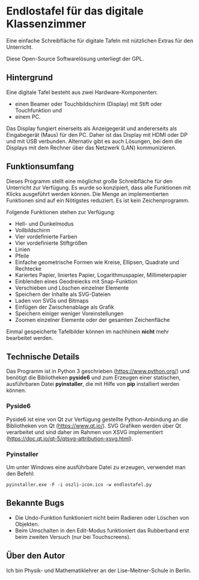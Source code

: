 # Endlostafel für das digitale Klassenzimmer
Eine einfache Schreibfläche für digitale Tafeln mit nützlichen Extras für den Unterricht.

Diese Open-Source Softwarelösung unterliegt der GPL.

## Hintergrund
Eine digitale Tafel besteht aus zwei Hardware-Komponenten:
* einen Beamer oder Touchbildschirm (Display) mit Stift oder Touchfunktion und
* einem PC.

Das Display fungiert einerseits als Anzeigegerät und andererseits als Eingabegerät (Maus) für den PC.
Daher ist das Display mit HDMI oder DP und mit USB verbunden.
Alternativ gibt es auch Lösungen, bei dem die Displays mit dem Rechner über das Netzwerk (LAN) kommunizieren. 

## Funktionsumfang
Dieses Programm stellt eine möglichst große Schreibfläche für den Unterricht zur Verfügung.
Es wurde so konzipiert, dass alle Funktionen mit Klicks ausgeführt werden können.
Die Menge an implementierten Funktionen sind auf ein Nötigstes reduziert.
Es ist kein Zeichenprogramm.

Folgende Funktionen stehen zur Verfügung:

* Hell- und Dunkelmodus
* Vollbildschirm
* Vier vordefinierte Farben
* Vier vordefinierte Stiftgrößen
* Linien
* Pfeile
* Einfache geometrische Formen wie Kreise, Ellipsen, Quadrate und Rechtecke
* Kariertes Papier, liniertes Papier, Logarithmuspapier, Millimeterpapier
* Einblenden eines Geodreiecks mit Snap-Funktion
* Verschieben und Löschen einzelner Elemente
* Speichern der Inhalte als SVG-Dateien
* Laden von SVGs und Bitmaps
* Einfügen der Zwischenablage als Grafik
* Speichern einiger weniger Voreinstellungen
* Zoomen einzelner Elemente oder der gesamten Zeichenfläche

Einmal gespeicherte Tafelbilder können im nachhinein **nicht** mehr bearbeitet werden.

## Technische Details

Das Programm ist in Python 3 geschrieben (https://www.python.org/) und benötigt
die Bibliotheken **pyside6** und zum Erzeugen einer statischen, ausführbaren
Datei **pyinstaller**, die mit Hilfe von **pip** installiert werden können.

### Pyside6
Pyside6 ist eine von Qt zur Verfügung gestellte Python-Anbindung an die Bibliotheken von Qt (https://www.qt.io/).
SVG Grafiken werden über Qt verarbeitet und sind daher im Rahmen von XSVG  implementiert (https://doc.qt.io/qt-5/qtsvg-attribution-xsvg.html).

### Pyinstaller
Um unter Windows eine ausführbare Datei zu erzeugen, verwendet man den Befehl:

    pyinstaller.exe -F -i oszli-icon.ico -w endlostafel.py

## Bekannte Bugs
* Die Undo-Funktion funktioniert nicht beim Radieren oder Löschen von Objekten.
* Beim Umschalten in den Edit-Modus funktioniert das Rubberband erst beim zweiten Versuch (nur bei Touchscreens).

## Über den Autor
Ich bin Physik- und Mathematiklehrer an der Lise-Meitner-Schule in Berlin.
